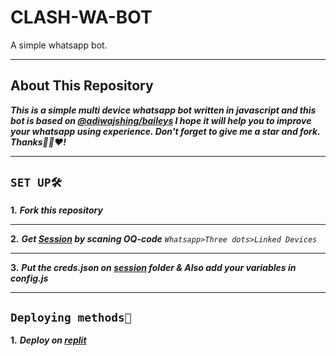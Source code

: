 # CLASH-WA-BOT
A simple whatsapp bot.
________________________
## About This Repository
***This is a simple multi device whatsapp bot written in javascript and this bot is based on [@adiwajshing/baileys](https://github.com/whiskeySockets/Baileys) I hope it will help you to improve your whatsapp using experience. Don't forget to give me a star and fork. Thanks🙏🏼❤️!***
________________________
## ```SET UP🛠️```
**1.** ***Fork this repository***
________________________
**2.** ***Get [Session](https://clash-wa-bot-qr.onrender.com/) by scaning OQ-code***
*```Whatsapp>Three dots>Linked Devices```*
________________________
**3.** ***Put the creds.json on [session](https://github.com/TOXIC-KICHUX/CLASH-WA-BOT/tree/master/session) folder & Also add your variables in config.js***
________________________
## ```Deploying methods🚧```
**1.** ***Deploy on [replit](https://replit.com)***
